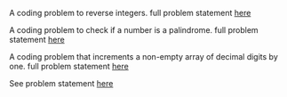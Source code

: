 A coding problem to reverse integers. full problem statement [here](https://leetcode.com/problems/reverse-integer/)

A coding problem to check if a number is a palindrome. full problem statement [here](https://leetcode.com/problems/palindrome-number/)


A coding problem that increments a non-empty array of decimal digits by one. full problem statement [here](https://leetcode.com/problems/plus-one/)

See problem statement [here](https://leetcode.com/problems/add-to-array-form-of-integer/)